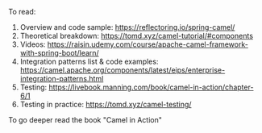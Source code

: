 To read:
1) Overview and code sample: https://reflectoring.io/spring-camel/
2) Theoretical breakdown: https://tomd.xyz/camel-tutorial/#components
3) Videos: https://raisin.udemy.com/course/apache-camel-framework-with-spring-boot/learn/
4) Integration patterns list & code examples: https://camel.apache.org/components/latest/eips/enterprise-integration-patterns.html
5) Testing: https://livebook.manning.com/book/camel-in-action/chapter-6/1
6) Testing in practice: https://tomd.xyz/camel-testing/ 

To go deeper read the book "Camel in Action"